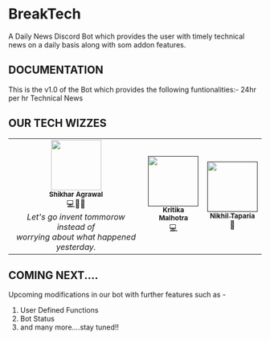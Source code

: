 # BreakTech

A Daily News Discord Bot which provides the user with timely technical news on a daily basis along with som addon features.

## DOCUMENTATION

This is the v1.0 of the Bot which provides the following funtionalities:- 
24hr per hr Technical News

## OUR TECH WIZZES

<link rel="stylesheet" href="https://cdnjs.cloudflare.com/ajax/libs/font-awesome/4.7.0/css/font-awesome.min.css">
<table>
  <tr>
    <td align="center">
      <a href="https://github.com/shikharagrawal2002"><i class="fa fa-github"></i></a>
              <img src="https://imgur.com/xlUR625.jpg" width="100px" alt=""/><br />
              <sub><b>Shikhar Agrawal</b></sub>
              <br/>   
                💻🏸🏓<br>
      <i>Let's go invent tommorow instead of <br>worrying about what happened yesterday.</i>
          </td>
    <td align="center">
            <a href="">
              <img src="" width="100px" alt=""/><br/>
              <sub><b>Kritika Malhotra</b></sub>
            </a><br/>
            <a >
                💻
            </a>
    </td>
    <td align="center">
            <a href=''>
              <img src="" width="100px" alt=""/><br/>
              <sub><b>Nikhil Taparia</b></sub>
            </a><br/>
            <a >
                📖
            </a>
     </td>
  </tr>
</table>
  
## COMING NEXT....

Upcoming modifications in our bot with further features such as - 

1. User Defined Functions
2. Bot Status
3. and many more....stay tuned!!
